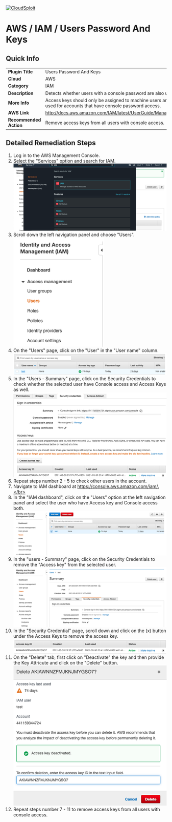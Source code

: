 [![CloudSploit](https://cloudsploit.com/img/logo-new-big-text-100.png "CloudSploit")](https://cloudsploit.com)

# AWS / IAM / Users Password And Keys

## Quick Info

| | |
|-|-|
| **Plugin Title** | Users Password And Keys |
| **Cloud** | AWS |
| **Category** | IAM |
| **Description** | Detects whether users with a console password are also using access keys |
| **More Info** | Access keys should only be assigned to machine users and should not be used for accounts that have console password access. |
| **AWS Link** | http://docs.aws.amazon.com/IAM/latest/UserGuide/ManagingCredentials.html |
| **Recommended Action** | Remove access keys from all users with console access. |

## Detailed Remediation Steps
1. Log in to the AWS Management Console.
2. Select the "Services" option and search for IAM. </br> <img src="/resources/aws/iam/users-password-and-keys/step2.png"/>
3. Scroll down the left navigation panel and choose "Users". </br><img src="/resources/aws/iam/users-password-and-keys/step3.png"/>
4. On the "Users" page, click on the "User" in the "User name" column.</br> <img src="/resources/aws/iam/users-password-and-keys/step4.png"/>
5. In the "Users - Summary" page, click on the Security Credentials to check whether the selected user have Console access and Access Keys as well.</br> <img src="/resources/aws/iam/users-password-and-keys/step5.png"/>
6. Repeat steps number 2 - 5 to check other users in the account.</br>
7. Navigate to IAM dashboard at https://console.aws.amazon.com/iam/.</br>
8. In the "IAM dashboard", click on the "Users" option at the left navigation panel and select the user who have Access key and Console access both.</br> <img src="/resources/aws/iam/users-password-and-keys/step8.png"/>
9. In the "users - Summary" page, click on the Security Credentials to remove the "Access key" from the selected user.</br> <img src="/resources/aws/iam/users-password-and-keys/step9.png"/>
10. In the "Security Credential" page, scroll down and click on the (x) button under the Access Keys to remove the access key.</br> <img src="/resources/aws/iam/users-password-and-keys/step10.png"/>
11. On the "Delete" tab, first click on "Deactivate" the key and then provide the Key Attricute and click on the "Delete" button.</br> <img src="/resources/aws/iam/users-password-and-keys/step11.png"/>
12. Repeat steps number 7 - 11 to remove access keys from all users with console access. </br>

